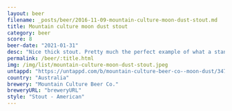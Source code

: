 ```yaml
---
layout: beer
filename: _posts/beer/2016-11-09-mountain-culture-moon-dust-stout.md
title: Mountain culture moon dust stout
category: beer
score: 8
beer-date: "2021-01-31"
desc: "Nice thick stout. Pretty much the perfect example of what a standard stout should be"
permalink: /beer/:title.html
img: /img/list/mountain-culture-moon-dust-stout.jpeg
untappd: "https://untappd.com/b/mountain-culture-beer-co--moon-dust/3477131"
country: "Australia"
brewery: "Mountain Culture Beer Co."
breweryURL: "breweryURL"
style: "Stout - American"
---
```

